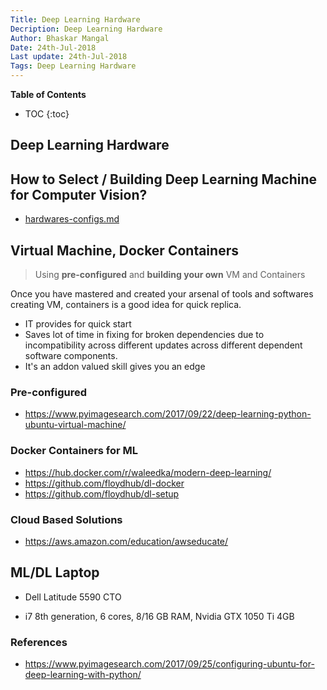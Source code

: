 ```yaml
---
Title: Deep Learning Hardware
Decription: Deep Learning Hardware
Author: Bhaskar Mangal
Date: 24th-Jul-2018
Last update: 24th-Jul-2018
Tags: Deep Learning Hardware
---
```


**Table of Contents**
* TOC
{:toc}


## Deep Learning Hardware

## How to Select / Building Deep Learning Machine for Computer Vision?
* [hardwares-configs.md](hardwares-configs.md)

## **Virtual Machine, Docker Containers**
> Using **pre-configured** and **building your own** VM and Containers

Once you have mastered and created your arsenal of tools and softwares creating VM, containers is a good idea for quick replica.
- IT provides for quick start
- Saves lot of time in fixing for broken dependencies due to incompatibility across different updates across different dependent software components.
- It's an addon valued skill gives you an edge

### **Pre-configured**
* https://www.pyimagesearch.com/2017/09/22/deep-learning-python-ubuntu-virtual-machine/

### Docker Containers for ML
- https://hub.docker.com/r/waleedka/modern-deep-learning/
- https://github.com/floydhub/dl-docker
- https://github.com/floydhub/dl-setup

### Cloud Based Solutions
- https://aws.amazon.com/education/awseducate/

## ML/DL Laptop
* Dell Latitude 5590 CTO
- i7 8th generation, 6 cores, 8/16 GB RAM, Nvidia GTX 1050 Ti 4GB

### **References**
* https://www.pyimagesearch.com/2017/09/25/configuring-ubuntu-for-deep-learning-with-python/